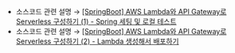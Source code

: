 * 소스코드 관련 설명 → <a href='https://jforj.tistory.com/328'>[SpringBoot] AWS Lambda와 API Gateway로 Serverless 구성하기 (1) - Spring 세팅 및 로컬 테스트</a>
* 소스코드 관련 설명 → <a href='https://jforj.tistory.com/329'>[SpringBoot] AWS Lambda와 API Gateway로 Serverless 구성하기 (2) - Lambda 생성해서 배포하기</a>
